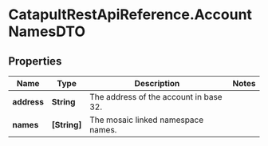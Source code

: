 # CatapultRestApiReference.AccountNamesDTO

## Properties
Name | Type | Description | Notes
------------ | ------------- | ------------- | -------------
**address** | **String** | The address of the account in base 32. | 
**names** | **[String]** | The mosaic linked namespace names. | 


